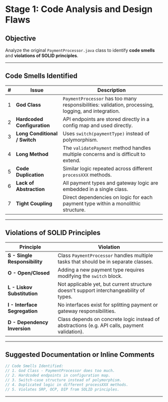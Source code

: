 # Stage 1: Code Analysis and Design Flaws

## Objective

Analyze the original `PaymentProcessor.java` class to identify **code smells** and **violations of SOLID principles**.

---

## Code Smells Identified

| # | Issue | Description |
|--|-------|-------------|
| 1 | **God Class** | `PaymentProcessor` has too many responsibilities: validation, processing, logging, and integration. |
| 2 | **Hardcoded Configuration** | API endpoints are stored directly in a config map and used directly. |
| 3 | **Long Conditional / Switch** | Uses `switch(paymentType)` instead of polymorphism. |
| 4 | **Long Method** | The `validatePayment` method handles multiple concerns and is difficult to extend. |
| 5 | **Code Duplication** | Similar logic repeated across different `processXXX` methods. |
| 6 | **Lack of Abstraction** | All payment types and gateway logic are embedded in a single class. |
| 7 | **Tight Coupling** | Direct dependencies on logic for each payment type within a monolithic structure. |

---

## Violations of SOLID Principles

| Principle | Violation |
|----------|-----------|
| **S - Single Responsibility** | Class `PaymentProcessor` handles multiple tasks that should be in separate classes. |
| **O - Open/Closed** | Adding a new payment type requires modifying the `switch` block. |
| **L - Liskov Substitution** | Not applicable yet, but current structure doesn't support interchangeability of types. |
| **I - Interface Segregation** | No interfaces exist for splitting payment or gateway responsibilities. |
| **D - Dependency Inversion** | Class depends on concrete logic instead of abstractions (e.g. API calls, payment validation). |

---

## Suggested Documentation or Inline Comments

```java
// Code Smells Identified:
// 1. God Class - PaymentProcessor does too much.
// 2. Hardcoded endpoints in configuration map.
// 3. Switch-case structure instead of polymorphism.
// 4. Duplicated logic in different processXXX methods.
// 5. Violates SRP, OCP, DIP from SOLID principles.
```

---

